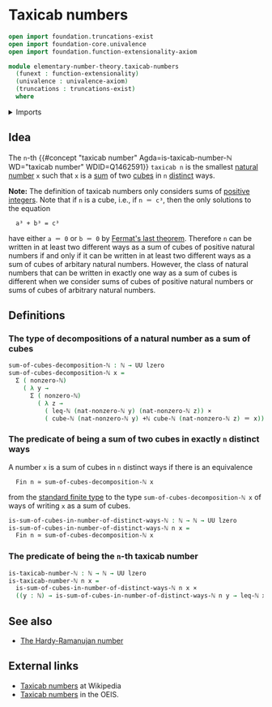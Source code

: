 # Taxicab numbers

```agda
open import foundation.truncations-exist
open import foundation-core.univalence
open import foundation.function-extensionality-axiom

module elementary-number-theory.taxicab-numbers
  (funext : function-extensionality)
  (univalence : univalence-axiom)
  (truncations : truncations-exist)
  where
```

<details><summary>Imports</summary>

```agda
open import elementary-number-theory.addition-natural-numbers
open import elementary-number-theory.cubes-natural-numbers funext univalence truncations
open import elementary-number-theory.inequality-natural-numbers funext univalence truncations
open import elementary-number-theory.natural-numbers
open import elementary-number-theory.nonzero-natural-numbers funext univalence truncations

open import foundation.cartesian-product-types funext univalence
open import foundation.dependent-pair-types
open import foundation.equivalences funext
open import foundation.identity-types funext
open import foundation.universe-levels

open import univalent-combinatorics.standard-finite-types funext univalence truncations
```

</details>

## Idea

The `n`-th
{{#concept "taxicab number" Agda=is-taxicab-number-ℕ WD="taxicab number" WDID=Q1462591}}
`taxicab n` is the smallest
[natural number](elementary-number-theory.natural-numbers.md) `x` such that `x`
is a [sum](elementary-number-theory.addition-natural-numbers.md) of two
[cubes](elementary-number-theory.cubes-natural-numbers.md) in `n`
[distinct](foundation.negated-equality.md) ways.

**Note:** The definition of taxicab numbers only considers sums of
[positive integers](elementary-number-theory.nonzero-natural-numbers.md). Note
that if `n` is a cube, i.e., if `n ＝ c³`, then the only solutions to the
equation

```text
  a³ + b³ = c³
```

have either `a ＝ 0` or `b ＝ 0` by
[Fermat's last theorem](https://en.wikipedia.org/wiki/Fermat%27s_Last_Theorem).
Therefore `n` can be written in at least two different ways as a sum of cubes of
positive natural numbers if and only if it can be written in at least two
different ways as a sum of cubes of arbitary natural numbers. However, the class
of natural numbers that can be written in exactly one way as a sum of cubes is
different when we consider sums of cubes of positive natural numbers or sums of
cubes of arbitrary natural numbers.

## Definitions

### The type of decompositions of a natural number as a sum of cubes

```agda
sum-of-cubes-decomposition-ℕ : ℕ → UU lzero
sum-of-cubes-decomposition-ℕ x =
  Σ ( nonzero-ℕ)
    ( λ y →
      Σ ( nonzero-ℕ)
        ( λ z →
          ( leq-ℕ (nat-nonzero-ℕ y) (nat-nonzero-ℕ z)) ×
          ( cube-ℕ (nat-nonzero-ℕ y) +ℕ cube-ℕ (nat-nonzero-ℕ z) ＝ x)))
```

### The predicate of being a sum of two cubes in exactly `n` distinct ways

A number `x` is a sum of cubes in `n` distinct ways if there is an equivalence

```text
  Fin n ≃ sum-of-cubes-decomposition-ℕ x
```

from the
[standard finite type](univalent-combinatorics.standard-finite-types.md) to the
type `sum-of-cubes-decomposition-ℕ x` of ways of writing `x` as a sum of cubes.

```agda
is-sum-of-cubes-in-number-of-distinct-ways-ℕ : ℕ → ℕ → UU lzero
is-sum-of-cubes-in-number-of-distinct-ways-ℕ n x =
  Fin n ≃ sum-of-cubes-decomposition-ℕ x
```

### The predicate of being the `n`-th taxicab number

```agda
is-taxicab-number-ℕ : ℕ → ℕ → UU lzero
is-taxicab-number-ℕ n x =
  is-sum-of-cubes-in-number-of-distinct-ways-ℕ n x ×
  ((y : ℕ) → is-sum-of-cubes-in-number-of-distinct-ways-ℕ n y → leq-ℕ x y)
```

## See also

- [The Hardy-Ramanujan number](elementary-number-theory.hardy-ramanujan-number.md)

## External links

- [Taxicab numbers](https://en.wikipedia.org/wiki/Taxicab_number) at Wikipedia
- [Taxicab numbers](https://oeis.org/A011541) in the OEIS.

